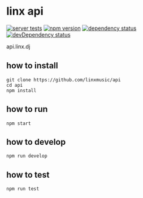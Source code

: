 # linx api

[![server tests](https://travis-ci.org/linxmusic/api.png)](https://travis-ci.org/linxmusic/api)
[![npm version](https://badge.fury.io/js/linx-api.png)](https://npmjs.org/package/linx-api)
[![dependency status](https://david-dm.org/linxmusic/api.png)](https://david-dm.org/linxmusic/api)
[![devDependency status](https://david-dm.org/linxmusic/api/dev-status.png)](https://david-dm.org/linxmusic/api#info=devDependencies)

api.linx.dj

## how to install

```
git clone https://github.com/linxmusic/api
cd api
npm install
```

## how to run

```
npm start
```

## how to develop

```
npm run develop
```

## how to test

```
npm run test
```
